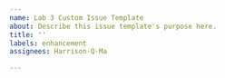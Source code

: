 ```yaml
---
name: Lab 3 Custom Issue Template
about: Describe this issue template's purpose here.
title: ''
labels: enhancement
assignees: Harrison-Q-Ma

---
```




